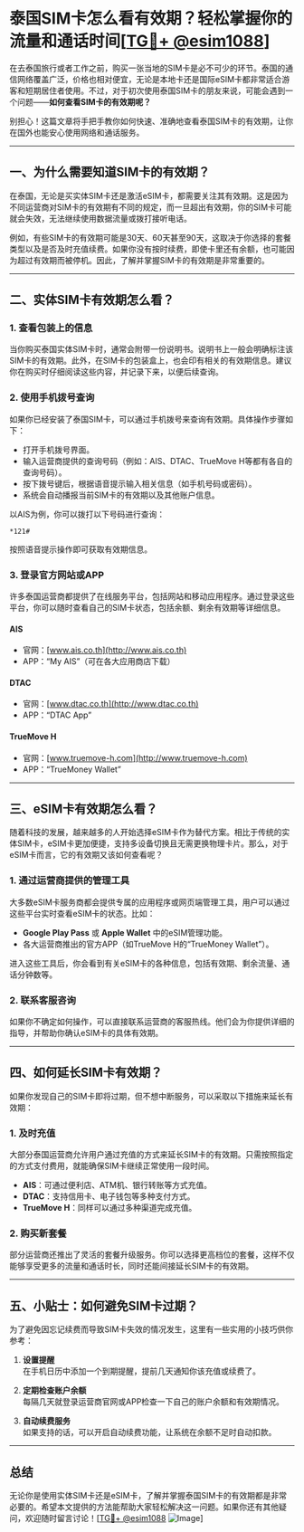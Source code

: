 # 泰国SIM卡怎么看有效期？轻松掌握你的流量和通话时间[[TG💪+ @esim1088](https://t.me/s/esim1088)]

在去泰国旅行或者工作之前，购买一张当地的SIM卡是必不可少的环节。泰国的通信网络覆盖广泛，价格也相对便宜，无论是本地卡还是国际eSIM卡都非常适合游客和短期居住者使用。不过，对于初次使用泰国SIM卡的朋友来说，可能会遇到一个问题——**如何查看SIM卡的有效期呢？**  

别担心！这篇文章将手把手教你如何快速、准确地查看泰国SIM卡的有效期，让你在国外也能安心使用网络和通话服务。

---

## 一、为什么需要知道SIM卡的有效期？

在泰国，无论是买实体SIM卡还是激活eSIM卡，都需要关注其有效期。这是因为不同运营商对SIM卡的有效期有不同的规定，而一旦超出有效期，你的SIM卡可能就会失效，无法继续使用数据流量或拨打接听电话。

例如，有些SIM卡的有效期可能是30天、60天甚至90天，这取决于你选择的套餐类型以及是否及时充值续费。如果你没有按时续费，即使卡里还有余额，也可能因为超过有效期而被停机。因此，了解并掌握SIM卡的有效期是非常重要的。

---

## 二、实体SIM卡有效期怎么看？

### 1. 查看包装上的信息

当你购买泰国实体SIM卡时，通常会附带一份说明书。说明书上一般会明确标注该SIM卡的有效期。此外，在SIM卡的包装盒上，也会印有相关的有效期信息。建议你在购买时仔细阅读这些内容，并记录下来，以便后续查询。

### 2. 使用手机拨号查询

如果你已经安装了泰国SIM卡，可以通过手机拨号来查询有效期。具体操作步骤如下：

- 打开手机拨号界面。
- 输入运营商提供的查询号码（例如：AIS、DTAC、TrueMove H等都有各自的查询号码）。
- 按下拨号键后，根据语音提示输入相关信息（如手机号码或密码）。
- 系统会自动播报当前SIM卡的有效期以及其他账户信息。

以AIS为例，你可以拨打以下号码进行查询：
```
*121#
```
按照语音提示操作即可获取有效期信息。

### 3. 登录官方网站或APP

许多泰国运营商都提供了在线服务平台，包括网站和移动应用程序。通过登录这些平台，你可以随时查看自己的SIM卡状态，包括余额、剩余有效期等详细信息。

#### AIS
- 官网：[www.ais.co.th](http://www.ais.co.th)
- APP：“My AIS”（可在各大应用商店下载）

#### DTAC
- 官网：[www.dtac.co.th](http://www.dtac.co.th)
- APP：“DTAC App”

#### TrueMove H
- 官网：[www.truemove-h.com](http://www.truemove-h.com)
- APP：“TrueMoney Wallet”

---

## 三、eSIM卡有效期怎么看？

随着科技的发展，越来越多的人开始选择eSIM卡作为替代方案。相比于传统的实体SIM卡，eSIM卡更加便捷，支持多设备切换且无需更换物理卡片。那么，对于eSIM卡而言，它的有效期又该如何查看呢？

### 1. 通过运营商提供的管理工具

大多数eSIM卡服务商都会提供专属的应用程序或网页端管理工具，用户可以通过这些平台实时查看eSIM卡的状态。比如：

- **Google Play Pass** 或 **Apple Wallet** 中的eSIM管理功能。
- 各大运营商推出的官方APP（如TrueMove H的“TrueMoney Wallet”）。

进入这些工具后，你会看到有关eSIM卡的各种信息，包括有效期、剩余流量、通话分钟数等。

### 2. 联系客服咨询

如果你不确定如何操作，可以直接联系运营商的客服热线。他们会为你提供详细的指导，并帮助你确认eSIM卡的具体有效期。

---

## 四、如何延长SIM卡有效期？

如果你发现自己的SIM卡即将过期，但不想中断服务，可以采取以下措施来延长有效期：

### 1. 及时充值

大部分泰国运营商允许用户通过充值的方式来延长SIM卡的有效期。只需按照指定的方式支付费用，就能确保SIM卡继续正常使用一段时间。

- **AIS**：可通过便利店、ATM机、银行转账等方式充值。
- **DTAC**：支持信用卡、电子钱包等多种支付方式。
- **TrueMove H**：同样可以通过多种渠道完成充值。

### 2. 购买新套餐

部分运营商还推出了灵活的套餐升级服务。你可以选择更高档位的套餐，这样不仅能够享受更多的流量和通话时长，同时还能间接延长SIM卡的有效期。

---

## 五、小贴士：如何避免SIM卡过期？

为了避免因忘记续费而导致SIM卡失效的情况发生，这里有一些实用的小技巧供你参考：

1. **设置提醒**  
   在手机日历中添加一个到期提醒，提前几天通知你该充值或续费了。

2. **定期检查账户余额**  
   每隔几天就登录运营商官网或APP检查一下自己的账户余额和有效期情况。

3. **自动续费服务**  
   如果支持的话，可以开启自动续费功能，让系统在余额不足时自动扣款。

---

## 总结

无论你是使用实体SIM卡还是eSIM卡，了解并掌握泰国SIM卡的有效期都是非常必要的。希望本文提供的方法能帮助大家轻松解决这一问题。如果你还有其他疑问，欢迎随时留言讨论！[[TG💪+ @esim1088](https://t.me/s/esim1088) ![Image](https://i.postimg.cc/4NQfJmqS/Snipaste-2025-05-13-00-14-12.png)]